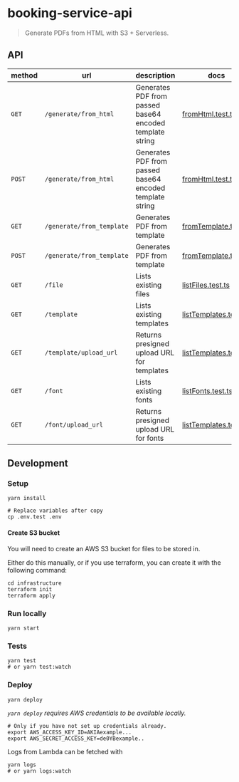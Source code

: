 # booking-service-api

> Generate PDFs from HTML with S3 + Serverless.

## API

| method | url                       | description                                              | docs                                                                                                                           |
| ------ | ------------------------- | -------------------------------------------------------- | ------------------------------------------------------------------------------------------------------------------------------ |
| `GET`  | `/generate/from_html`     | Generates PDF from passed base64 encoded template string | [fromHtml.test.ts](https://github.com/tomfa/booking-service-api/blob/master/src/endpoints/generate/fromHtml.test.ts)           |
| `POST` | `/generate/from_html`     | Generates PDF from passed base64 encoded template string | [fromHtml.test.ts](https://github.com/tomfa/booking-service-api/blob/master/src/endpoints/generate/fromHtml.test.ts)           |
| `GET`  | `/generate/from_template` | Generates PDF from template                              | [fromTemplate.test.ts](https://github.com/tomfa/booking-service-api/blob/master/src/endpoints/generate/fromTemplate.test.ts)   |
| `POST` | `/generate/from_template` | Generates PDF from template                              | [fromTemplate.test.ts](https://github.com/tomfa/booking-service-api/blob/master/src/endpoints/generate/fromTemplate.test.ts)   |
| `GET`  | `/file`                   | Lists existing files                                     | [listFiles.test.ts](https://github.com/tomfa/booking-service-api/blob/master/src/endpoints/file/listFiles.test.ts)             |
| `GET`  | `/template`               | Lists existing templates                                 | [listTemplates.test.ts](https://github.com/tomfa/booking-service-api/blob/master/src/endpoints/template/listTemplates.test.ts) |
| `GET`  | `/template/upload_url`    | Returns presigned upload URL for templates               | [listTemplates.test.ts](https://github.com/tomfa/booking-service-api/blob/master/src/endpoints/controller.helper.test.ts)      |
| `GET`  | `/font`                   | Lists existing fonts                                     | [listFonts.test.ts](https://github.com/tomfa/booking-service-api/blob/master/src/endpoints/font/listFonts.test.ts)             |
| `GET`  | `/font/upload_url`        | Returns presigned upload URL for fonts                   | [listTemplates.test.ts](https://github.com/tomfa/booking-service-api/blob/master/src/endpoints/controller.helper.test.ts)      |

## Development

### Setup

```
yarn install

# Replace variables after copy
cp .env.test .env
```

#### Create S3 bucket

You will need to create an AWS S3 bucket for files to be stored in.

Either do this manually, or if you use terraform, you can create it with the following command:

```
cd infrastructure
terraform init
terraform apply
```

### Run locally

```
yarn start
```

### Tests

```
yarn test
# or yarn test:watch
```

### Deploy

```
yarn deploy
```

_`yarn deploy` requires AWS credentials to be available locally._

```
# Only if you have not set up credentials already.
export AWS_ACCESS_KEY_ID=AKIAexample...
export AWS_SECRET_ACCESS_KEY=de0YBexample..
```

Logs from Lambda can be fetched with

```
yarn logs
# or yarn logs:watch
```
